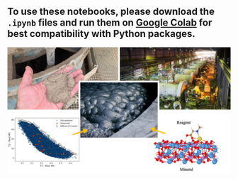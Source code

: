 To use these notebooks, please download the `.ipynb` files and run them on
[Google Colab](https://colab.research.google.com) for best compatibility with
Python packages.
---

![Workflow overview](misc/Presentation1.png)

